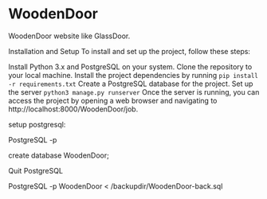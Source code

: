 # WoodenDoor

WoodenDoor
website like GlassDoor.


Installation and Setup
To install and set up the project, follow these steps:

Install Python 3.x and PostgreSQL on your system.
Clone the repository to your local machine.
Install the project dependencies by running ```pip install -r requirements.txt```
Create a PostgreSQL database for the project.
Set up the server ```python3 manage.py runserver```
Once the server is running, you can access the project by opening a web browser and navigating to http://localhost:8000/WoodenDoor/job.


setup postgresql:

PostgreSQL -p

create database WoodenDoor;

Quit PostgreSQL

PostgreSQL -p WoodenDoor < /backupdir/WoodenDoor-back.sql
